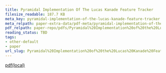 ```yaml
---
title: Pyramidal Implementation Of The Lucas Kanade Feature Tracker
filesize_readable: 187.7 KB
meta_key: pyramidal-implementation-of-the-lucas-kanade-feature-tracker
meta_relpath: paper-extra-data/pdf-meta/pyramidal-implementation-of-the-lucas-kanade-feature-tracker.yaml
pdf_relpath: paper-repo/pdfs/Pyramidal%20Implementation%20of%20the%20Lucas%20Kanade%20Feature%20Tracker.pdf
reading_status: TBD
tags:
- other-default
- paper
url_slug: Pyramidal%20Implementation%20of%20the%20Lucas%20Kanade%20Feature%20Tracker
---
```


[pdf(local)](../../paper-repo/pdfs/Pyramidal%20Implementation%20of%20the%20Lucas%20Kanade%20Feature%20Tracker.pdf)
